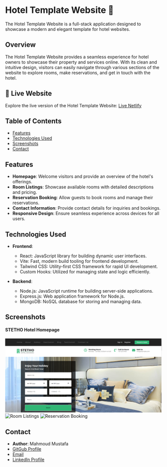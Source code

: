 # Hotel Template Website 🏨

The Hotel Template Website is a full-stack application designed to showcase a modern and elegant template for hotel websites.

## Overview

The Hotel Template Website provides a seamless experience for hotel owners to showcase their property and services online. With its clean and intuitive design, visitors can easily navigate through various sections of the website to explore rooms, make reservations, and get in touch with the hotel.

## 🌟 Live Website
Explore the live version of the Hotel Template Website: [Live Netlify](https://hotel-templete-webiste.netlify.app/)

## Table of Contents

- [Features](#features)
- [Technologies Used](#technologies-used)
- [Screenshots](#screenshots)
- [Contact](#contact)


## Features

- **Homepage**: Welcome visitors and provide an overview of the hotel's offerings.
- **Room Listings**: Showcase available rooms with detailed descriptions and pricing.
- **Reservation Booking**: Allow guests to book rooms and manage their reservations.
- **Contact Information**: Provide contact details for inquiries and bookings.
- **Responsive Design**: Ensure seamless experience across devices for all users.

## Technologies Used

- **Frontend**:
  - React: JavaScript library for building dynamic user interfaces.
  - Vite: Fast, modern build tooling for frontend development.
  - Tailwind CSS: Utility-first CSS framework for rapid UI development.
  - Custom Hooks: Utilized for managing state and logic efficiently.

- **Backend**:
  - Node.js: JavaScript runtime for building server-side applications.
  - Express.js: Web application framework for Node.js.
  - MongoDB: NoSQL database for storing and managing data.
 
## Screenshots
#### STETHO Hotel Homepage
![Homepage](/Shoots/homepage.png)
![Room Listings](/screenshots/room-listings.png)
![Reservation Booking](/screenshots/reservation-booking.png)


## Contact

- **Author**: Mahmoud Mustafa
- [GitGub Profile](https://github.com/Mmostafa1999)
- [Email](mahmoud.mostafa4467@gmail.com)
- [LinkedIn Profile](https://www.linkedin.com/in/mahmoud-mustafa-642434188/)


